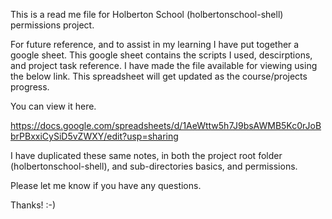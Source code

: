 This is a read me file for Holberton School (holbertonschool-shell) permissions project.

For future reference, and to assist in my learning I have put together a google sheet.  This google sheet contains the scripts I used, descirptions, and project task reference. I have made the file available for viewing using the below link. This spreadsheet will get updated as the course/projects progress.

You can view it here.

https://docs.google.com/spreadsheets/d/1AeWttw5h7J9bsAWMB5Kc0rJoBbrPBxxiCySiD5vZWXY/edit?usp=sharing

I have duplicated these same notes, in both the project root folder (holbertonschool-shell), and sub-directories  basics, and permissions. 

Please let me know if you have any questions.

Thanks!  :-)
